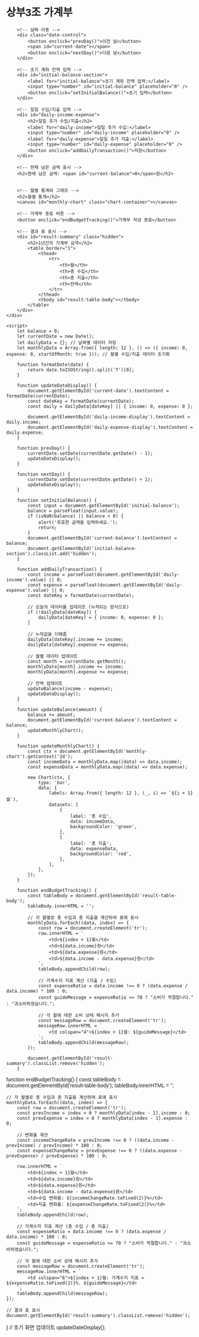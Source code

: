 <!DOCTYPE html>
<html lang="en">
<head>
    <meta charset="UTF-8">
    <meta name="viewport" content="width=device-width, initial-scale=1.0">
    <title>상부3조 가계부 웹사이트</title>
    <link rel="stylesheet" href="https://cdnjs.cloudflare.com/ajax/libs/Chart.js/4.0.1/chart.min.css">
    <script src="https://cdnjs.cloudflare.com/ajax/libs/Chart.js/4.0.1/chart.min.js"></script>
    <style>
        body {
            font-family: Arial, sans-serif;
            margin: 0;
            padding: 20px;
        }
        .container {
            max-width: 800px;
            margin: auto;
        }
        .hidden {
            display: none;
        }
        .chart-container {
            margin-top: 20px;
        }
        .date-control {
            margin-top: 10px;
        }
    </style>
</head>
<body>
    <div class="container">
        <h1>상부3조 가계부</h1>

        <!-- 날짜 이동 -->
        <div class="date-control">
            <button onclick="prevDay()">이전 날</button>
            <span id="current-date"></span>
            <button onclick="nextDay()">다음 날</button>
        </div>

        <!-- 초기 계좌 잔액 입력 -->
        <div id="initial-balance-section">
            <label for="initial-balance">초기 계좌 잔액 입력:</label>
            <input type="number" id="initial-balance" placeholder="0" />
            <button onclick="setInitialBalance()">초기 입력</button>
        </div>

        <!-- 일일 수입/지출 입력 -->
        <div id="daily-income-expense">
            <h2>일일 추가 수입/지출</h2>
            <label for="daily-income">일일 추가 수입:</label>
            <input type="number" id="daily-income" placeholder="0" />
            <label for="daily-expense">일일 추가 지출:</label>
            <input type="number" id="daily-expense" placeholder="0" />
            <button onclick="addDailyTransaction()">저장</button>
        </div>

        <!-- 현재 남은 금액 표시 -->
        <h2>현재 남은 금액: <span id="current-balance">0</span>원</h2>


        <!-- 월별 통계와 그래프 -->
        <h2>월별 통계</h2>
        <canvas id="monthly-chart" class="chart-container"></canvas>

        <!-- 가계부 종료 버튼 -->
        <button onclick="endBudgetTracking()">가계부 작성 종료</button>

        <!-- 결과 표 표시 -->
        <div id="result-summary" class="hidden">
            <h2>1년간의 가계부 요약</h2>
            <table border="1">
                <thead>
                    <tr>
                        <th>월</th>
                        <th>총 수입</th>
                        <th>총 지출</th>
                        <th>잔액</th>
                    </tr>
                </thead>
                <tbody id="result-table-body"></tbody>
            </table>
        </div>
    </div>

    <script>
        let balance = 0;
        let currentDate = new Date();
        let dailyData = {}; // 날짜별 데이터 저장
        let monthlyData = Array.from({ length: 12 }, () => ({ income: 0, expense: 0, startOfMonth: true })); // 월별 수입/지출 데이터 초기화

        function formatDate(date) {
            return date.toISOString().split('T')[0];
        }

        function updateDateDisplay() {
            document.getElementById('current-date').textContent = formatDate(currentDate);
            const dateKey = formatDate(currentDate);
            const daily = dailyData[dateKey] || { income: 0, expense: 0 };

            document.getElementById('daily-income-display').textContent = daily.income;
            document.getElementById('daily-expense-display').textContent = daily.expense;
        }

        function prevDay() {
            currentDate.setDate(currentDate.getDate() - 1);
            updateDateDisplay();
        }

        function nextDay() {
            currentDate.setDate(currentDate.getDate() + 1);
            updateDateDisplay();
        }

        function setInitialBalance() {
            const input = document.getElementById('initial-balance');
            balance = parseFloat(input.value);
            if (isNaN(balance) || balance < 0) {
                alert('유효한 금액을 입력하세요.');
                return;
            }
            document.getElementById('current-balance').textContent = balance;
            document.getElementById('initial-balance-section').classList.add('hidden');
        }

        function addDailyTransaction() {
            const income = parseFloat(document.getElementById('daily-income').value) || 0;
            const expense = parseFloat(document.getElementById('daily-expense').value) || 0;
            const dateKey = formatDate(currentDate);

            // 오늘의 데이터를 업데이트 (누적되는 방식으로)
            if (!dailyData[dateKey]) {
                dailyData[dateKey] = { income: 0, expense: 0 };
            }

            // 누적값을 더해줌
            dailyData[dateKey].income += income;
            dailyData[dateKey].expense += expense;

            // 월별 데이터 업데이트
            const month = currentDate.getMonth();
            monthlyData[month].income += income;
            monthlyData[month].expense += expense;

            // 잔액 업데이트
            updateBalance(income - expense);
            updateDateDisplay();
        }

        function updateBalance(amount) {
            balance += amount;
            document.getElementById('current-balance').textContent = balance;
            updateMonthlyChart();
        }

        function updateMonthlyChart() {
            const ctx = document.getElementById('monthly-chart').getContext('2d');
            const incomeData = monthlyData.map((data) => data.income);
            const expenseData = monthlyData.map((data) => data.expense);

            new Chart(ctx, {
                type: 'bar',
                data: {
                    labels: Array.from({ length: 12 }, (_, i) => `${i + 1}월`),
                    datasets: [
                        {
                            label: '총 수입',
                            data: incomeData,
                            backgroundColor: 'green',
                        },
                        {
                            label: '총 지출',
                            data: expenseData,
                            backgroundColor: 'red',
                        },
                    ],
                },
            });
        }

        function endBudgetTracking() {
            const tableBody = document.getElementById('result-table-body');
            tableBody.innerHTML = '';

            // 각 월별로 총 수입과 총 지출을 계산하여 표에 표시
            monthlyData.forEach((data, index) => {
                const row = document.createElement('tr');
                row.innerHTML = `
                    <td>${index + 1}월</td>
                    <td>${data.income}원</td>
                    <td>${data.expense}원</td>
                    <td>${data.income - data.expense}원</td>
                `;
                tableBody.appendChild(row);

                // 가계수지 지표 계산 (지출 / 수입)
                const expenseRatio = data.income !== 0 ? (data.expense / data.income) * 100 : 0;
                const guideMessage = expenseRatio <= 70 ? "소비가 적절합니다." : "과소비하였습니다.";

                // 각 월에 대한 소비 상태 메시지 추가
                const messageRow = document.createElement('tr');
                messageRow.innerHTML = `
                    <td colspan="4">${index + 1}월: ${guideMessage}</td>
                `;
                tableBody.appendChild(messageRow);
            });

            document.getElementById('result-summary').classList.remove('hidden');
        }

function endBudgetTracking() {
    const tableBody = document.getElementById('result-table-body');
    tableBody.innerHTML = '';

    // 각 월별로 총 수입과 총 지출을 계산하여 표에 표시
    monthlyData.forEach((data, index) => {
        const row = document.createElement('tr');
        const prevIncome = index > 0 ? monthlyData[index - 1].income : 0;
        const prevExpense = index > 0 ? monthlyData[index - 1].expense : 0;

        // 변화율 계산
        const incomeChangeRate = prevIncome !== 0 ? ((data.income - prevIncome) / prevIncome) * 100 : 0;
        const expenseChangeRate = prevExpense !== 0 ? ((data.expense - prevExpense) / prevExpense) * 100 : 0;

        row.innerHTML = `
            <td>${index + 1}월</td>
            <td>${data.income}원</td>
            <td>${data.expense}원</td>
            <td>${data.income - data.expense}원</td>
            <td>수입 변화율: ${incomeChangeRate.toFixed(2)}%</td>
            <td>지출 변화율: ${expenseChangeRate.toFixed(2)}%</td>
        `;
        tableBody.appendChild(row);

        // 가계수지 지표 계산 (총 수입 / 총 지출)
        const expenseRatio = data.income !== 0 ? (data.expense / data.income) * 100 : 0;
        const guideMessage = expenseRatio <= 70 ? "소비가 적절합니다." : "과소비하였습니다.";

        // 각 월에 대한 소비 상태 메시지 추가
        const messageRow = document.createElement('tr');
        messageRow.innerHTML = `
            <td colspan="6">${index + 1}월: 가계수지 지표 = ${expenseRatio.toFixed(2)}%. ${guideMessage}</td>
        `;
        tableBody.appendChild(messageRow);
    });

    // 결과 표 표시
    document.getElementById('result-summary').classList.remove('hidden');
}
        // 초기 화면 업데이트
        updateDateDisplay();
    </script>
</body>
</html>
